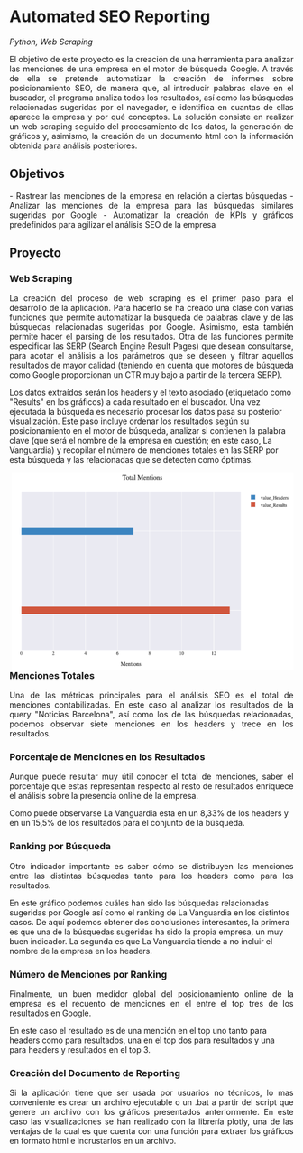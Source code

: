 # Automated SEO Reporting
*Python, Web Scraping*
<p align="justify"> 
El objetivo de este proyecto es la creación de una herramienta para analizar las menciones de una empresa en el motor de búsqueda Google. A través de ella se pretende automatizar la creación de informes sobre posicionamiento SEO, de manera que, al introducir palabras clave en el buscador, el programa analiza todos los resultados, así como las búsquedas relacionadas sugeridas por el navegador, e identifica en cuantas de ellas aparece la empresa y por qué conceptos. La solución consiste en realizar un web scraping seguido del procesamiento de los datos, la generación de gráficos y, asimismo, la creación de un documento html con la información obtenida para análisis posteriores.
</p>

## Objetivos 
<p align="justify"> 
- Rastrear las menciones de la empresa en relación a ciertas búsquedas
- Analizar las menciones de la empresa para las búsquedas similares sugeridas por Google
- Automatizar la creación de KPIs y gráficos predefinidos para agilizar el análisis SEO de la empresa
</p>

## Proyecto

### Web Scraping
<p align="justify"> 
La creación del proceso de web scraping es el primer paso para el desarrollo de la aplicación. Para hacerlo se ha creado una clase con varias funciones que permite automatizar la búsqueda de palabras clave y de las búsquedas relacionadas sugeridas por Google. Asimismo, esta también permite hacer el parsing de los resultados. Otra de las funciones permite especificar las SERP (Search Engine Result Pages) que desean consultarse, para acotar el análisis a los parámetros que se deseen y filtrar aquellos resultados de mayor calidad (teniendo en cuenta que motores de búsqueda como Google proporcionan un CTR muy bajo a partir de la tercera SERP).

Los datos extraídos serán los headers y el texto asociado (etiquetado como "Results" en los gráficos) a cada resultado en el buscador. Una vez ejecutada la búsqueda es necesario procesar los datos pasa su posterior visualización. Este paso incluye ordenar los resultados según su posicionamiento en el motor de búsqueda, analizar si contienen la palabra clave (que será el nombre de la empresa en cuestión; en este caso, La Vanguardia) y recopilar el número de menciones totales en las SERP por esta búsqueda y las relacionadas que se detecten como óptimas.
</p>
<img src="Images/Graph_1" width="500" align="right" >

### Menciones Totales
<p align="justify"> 
Una de las métricas principales para el análisis SEO es el total de menciones contabilizadas. En este caso al analizar los resultados de la query "Noticias Barcelona", así como los de las búsquedas relacionadas, podemos observar siete menciones en los headers y trece en los resultados.
</p>

### Porcentaje de Menciones en los Resultados
<p align="justify"> 
Aunque puede resultar muy útil conocer el total de menciones, saber el porcentaje que estas representan respecto al resto de resultados enriquece el análisis sobre la presencia online de la empresa.

Como puede observarse La Vanguardia esta en un 8,33% de los headers y en un 15,5% de los resultados para el conjunto de la búsqueda.
</p>

### Ranking por Búsqueda
<p align="justify"> 
Otro indicador importante es saber cómo se distribuyen las menciones entre las distintas búsquedas tanto para los headers como para los resultados.

En este gráfico podemos cuáles han sido las búsquedas relacionadas sugeridas por Google así como el ranking de La Vanguardia en los distintos casos. De aquí podemos obtener dos conclusiones interesantes, la primera es que una de la búsquedas sugeridas ha sido la propia empresa, un muy buen indicador. La segunda es que La Vanguardia tiende a no incluir el nombre de la empresa en los headers.
</p>

### Número de Menciones por Ranking
<p align="justify"> 
Finalmente, un buen medidor global del posicionamiento online de la empresa es el recuento de menciones en el entre el top tres de los resultados en Google.

En este caso el resultado es de una mención en el top uno tanto para headers como para resultados, una en el top dos para resultados y una para headers y resultados en el top 3.
</p>

### Creación del Documento de Reporting
<p align="justify"> 
Si la aplicación tiene que ser usada por usuarios no técnicos, lo mas conveniente es crear un archivo ejecutable o un .bat a partir del script que genere un archivo con los gráficos presentados anteriormente. En este caso las visualizaciones se han realizado con la librería plotly, una de las ventajas de la cual es que cuenta con una función para extraer los gráficos en formato html e incrustarlos en un archivo.
